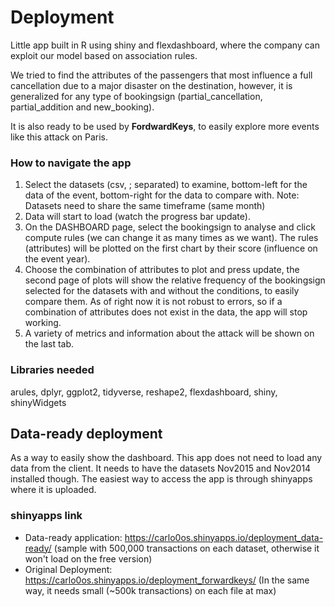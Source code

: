 # Deployment
Little app built in R using shiny and flexdashboard, where the company can exploit our model based on association rules.

We tried to find the attributes of the passengers that most influence a full cancellation due to a major disaster on the destination, however, it is generalized for any type of bookingsign (partial_cancellation, partial_addition and new_booking).

It is also ready to be used by **FordwardKeys**, to easily explore more events like this attack on Paris.

 ### How to navigate the app
 <ol>
<li>Select the datasets (csv, ; separated) to examine, bottom-left for the data of the event, bottom-right for the data to compare with. Note: Datasets need to share the same timeframe (same month) </li>
<li>Data will start to load (watch the progress bar update).</li>
<li>On the DASHBOARD page, select the bookingsign to analyse and click compute rules (we can change it as many times as we want).
     The rules (attributes) will be plotted on the first chart by their score (influence on the event year).</li>
<li>Choose the combination of attributes to plot and press update, the second page of plots will show the relative frequency of the bookingsign selected for the datasets with and without the conditions, to easily compare them. As of right now it is not robust to errors, so if a combination of attributes does not exist in the data, the app will stop working.</li>
<li>A variety of metrics and information about the attack will be shown on the last tab. </li>
</ol>

### Libraries needed

arules, dplyr, ggplot2, tidyverse, reshape2, flexdashboard, shiny, shinyWidgets

## Data-ready deployment

As a way to easily show the dashboard. This app does not need to load any data from the client. It needs to have the datasets Nov2015 and Nov2014 installed though.
The easiest way to access the app is through shinyapps where it is uploaded.
### shinyapps link
* Data-ready application: https://carlo0os.shinyapps.io/deployment_data-ready/ (sample with 500,000 transactions on each dataset, otherwise it won't load on the free version)
* Original Deployment: https://carlo0os.shinyapps.io/deployment_forwardkeys/ (In the same way, it needs small (~500k transactions) on each file at max)
